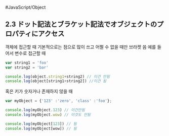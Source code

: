 #JavaScript/Object
## 2.3 ドット記法とブラケット記法でオブジェクトのプロパティにアクセス

객체에 접근할 때 기본적으로는 점으로 많이 쓰고 어쩔 수 없을 때만 브라켓 씀
예를 들어서 변수로 접근할 때

```js
var string1 = 'foo'
var string2 = 'bar'

console.log(object.string1+string2) // 이건 안됨
console.log(object[string1+string2]) //이건 됨
```

혹은 키가 숫자거나 존재하지 않을 때

```js
var myObject = {'123' :'zero', 'class' :'foo'};

console.log(myObject.123) // 이건안됨
console.log(myObject.wow) // 이것도 안됨

console.log(myObject[123]) // 됨
console.log(myObject[wow]) // 됨
```
